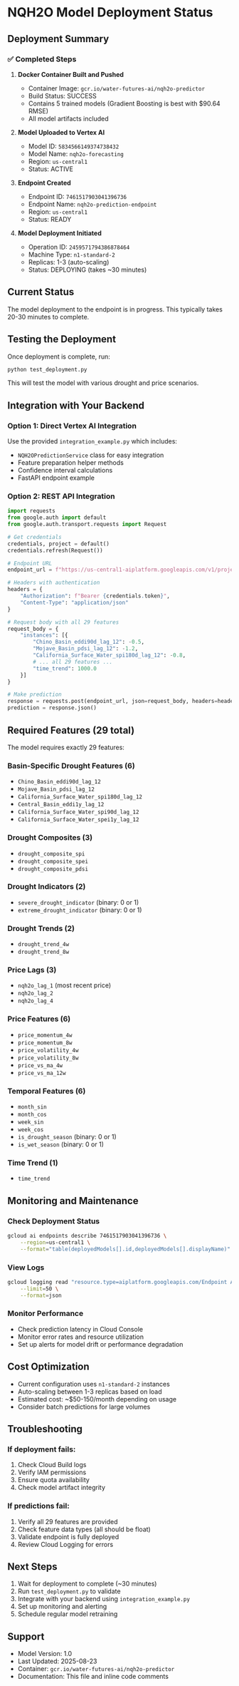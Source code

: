 # NQH2O Model Deployment Status

## Deployment Summary

### ✅ Completed Steps

1. **Docker Container Built and Pushed**
   - Container Image: `gcr.io/water-futures-ai/nqh2o-predictor`
   - Build Status: SUCCESS
   - Contains 5 trained models (Gradient Boosting is best with $90.64 RMSE)
   - All model artifacts included

2. **Model Uploaded to Vertex AI**
   - Model ID: `5834566149374738432`
   - Model Name: `nqh2o-forecasting`
   - Region: `us-central1`
   - Status: ACTIVE

3. **Endpoint Created**
   - Endpoint ID: `7461517903041396736`
   - Endpoint Name: `nqh2o-prediction-endpoint`
   - Region: `us-central1`
   - Status: READY

4. **Model Deployment Initiated**
   - Operation ID: `2459571794386878464`
   - Machine Type: `n1-standard-2`
   - Replicas: 1-3 (auto-scaling)
   - Status: DEPLOYING (takes ~30 minutes)

## Current Status

The model deployment to the endpoint is in progress. This typically takes 20-30 minutes to complete.

## Testing the Deployment

Once deployment is complete, run:

```bash
python test_deployment.py
```

This will test the model with various drought and price scenarios.

## Integration with Your Backend

### Option 1: Direct Vertex AI Integration

Use the provided `integration_example.py` which includes:
- `NQH2OPredictionService` class for easy integration
- Feature preparation helper methods
- Confidence interval calculations
- FastAPI endpoint example

### Option 2: REST API Integration

```python
import requests
from google.auth import default
from google.auth.transport.requests import Request

# Get credentials
credentials, project = default()
credentials.refresh(Request())

# Endpoint URL
endpoint_url = f"https://us-central1-aiplatform.googleapis.com/v1/projects/water-futures-ai/locations/us-central1/endpoints/7461517903041396736:predict"

# Headers with authentication
headers = {
    "Authorization": f"Bearer {credentials.token}",
    "Content-Type": "application/json"
}

# Request body with all 29 features
request_body = {
    "instances": [{
        "Chino_Basin_eddi90d_lag_12": -0.5,
        "Mojave_Basin_pdsi_lag_12": -1.2,
        "California_Surface_Water_spi180d_lag_12": -0.8,
        # ... all 29 features ...
        "time_trend": 1000.0
    }]
}

# Make prediction
response = requests.post(endpoint_url, json=request_body, headers=headers)
prediction = response.json()
```

## Required Features (29 total)

The model requires exactly 29 features:

### Basin-Specific Drought Features (6)
- `Chino_Basin_eddi90d_lag_12`
- `Mojave_Basin_pdsi_lag_12`
- `California_Surface_Water_spi180d_lag_12`
- `Central_Basin_eddi1y_lag_12`
- `California_Surface_Water_spi90d_lag_12`
- `California_Surface_Water_spei1y_lag_12`

### Drought Composites (3)
- `drought_composite_spi`
- `drought_composite_spei`
- `drought_composite_pdsi`

### Drought Indicators (2)
- `severe_drought_indicator` (binary: 0 or 1)
- `extreme_drought_indicator` (binary: 0 or 1)

### Drought Trends (2)
- `drought_trend_4w`
- `drought_trend_8w`

### Price Lags (3)
- `nqh2o_lag_1` (most recent price)
- `nqh2o_lag_2`
- `nqh2o_lag_4`

### Price Features (6)
- `price_momentum_4w`
- `price_momentum_8w`
- `price_volatility_4w`
- `price_volatility_8w`
- `price_vs_ma_4w`
- `price_vs_ma_12w`

### Temporal Features (6)
- `month_sin`
- `month_cos`
- `week_sin`
- `week_cos`
- `is_drought_season` (binary: 0 or 1)
- `is_wet_season` (binary: 0 or 1)

### Time Trend (1)
- `time_trend`

## Monitoring and Maintenance

### Check Deployment Status
```bash
gcloud ai endpoints describe 7461517903041396736 \
    --region=us-central1 \
    --format="table(deployedModels[].id,deployedModels[].displayName)"
```

### View Logs
```bash
gcloud logging read "resource.type=aiplatform.googleapis.com/Endpoint AND resource.labels.endpoint_id=7461517903041396736" \
    --limit=50 \
    --format=json
```

### Monitor Performance
- Check prediction latency in Cloud Console
- Monitor error rates and resource utilization
- Set up alerts for model drift or performance degradation

## Cost Optimization

- Current configuration uses `n1-standard-2` instances
- Auto-scaling between 1-3 replicas based on load
- Estimated cost: ~$50-150/month depending on usage
- Consider batch predictions for large volumes

## Troubleshooting

### If deployment fails:
1. Check Cloud Build logs
2. Verify IAM permissions
3. Ensure quota availability
4. Check model artifact integrity

### If predictions fail:
1. Verify all 29 features are provided
2. Check feature data types (all should be float)
3. Validate endpoint is fully deployed
4. Review Cloud Logging for errors

## Next Steps

1. Wait for deployment to complete (~30 minutes)
2. Run `test_deployment.py` to validate
3. Integrate with your backend using `integration_example.py`
4. Set up monitoring and alerting
5. Schedule regular model retraining

## Support

- Model Version: 1.0
- Last Updated: 2025-08-23
- Container: `gcr.io/water-futures-ai/nqh2o-predictor`
- Documentation: This file and inline code comments